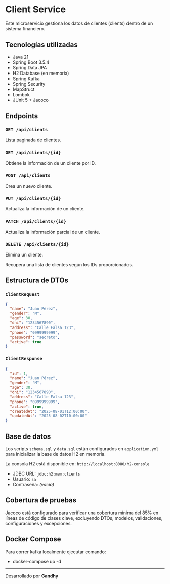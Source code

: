 # Client Service

Este microservicio gestiona los datos de clientes (clients) dentro de un sistema financiero.

## Tecnologías utilizadas

- Java 21
- Spring Boot 3.5.4
- Spring Data JPA
- H2 Database (en memoria)
- Spring Kafka
- Spring Security
- MapStruct
- Lombok
- JUnit 5 + Jacoco

## Endpoints

### `GET /api/clients`

Lista paginada de clientes.

### `GET /api/clients/{id}`

Obtiene la información de un cliente por ID.

### `POST /api/clients`

Crea un nuevo cliente.

### `PUT /api/clients/{id}`

Actualiza la información de un cliente.

### `PATCH /api/clients/{id}`

Actualiza la información parcial de un cliente.

### `DELETE /api/clients/{id}`

Elimina un cliente.

Recupera una lista de clientes según los IDs proporcionados.

## Estructura de DTOs

### `ClientRequest`

```json
{
  "name": "Juan Pérez",
  "gender": "M",
  "age": 30,
  "dni": "1234567890",
  "address": "Calle Falsa 123",
  "phone": "0999999999",
  "password": "secreto",
  "active": true
}
```

### `ClientResponse`

```json
{
  "id": 1,
  "name": "Juan Pérez",
  "gender": "M",
  "age": 30,
  "dni": "1234567890",
  "address": "Calle Falsa 123",
  "phone": "0999999999",
  "active": true,
  "createdAt": "2025-08-01T12:00:00",
  "updatedAt": "2025-08-02T10:00:00"
}
```

## Base de datos

Los scripts `schema.sql` y `data.sql` están configurados en `application.yml` para inicializar la base de datos H2 en
memoria.

La consola H2 está disponible en: `http://localhost:8080/h2-console`

- JDBC URL: `jdbc:h2:mem:clients`
- Usuario: `sa`
- Contraseña: *(vacía)*

## Cobertura de pruebas

Jacoco está configurado para verificar una cobertura mínima del 85% en líneas de código de clases clave, excluyendo
DTOs, modelos, validaciones, configuraciones y excepciones.

## Docker Compose

Para correr kafka localmente ejecutar comando:

- docker-compose up -d

---

Desarrollado por **Gandhy**